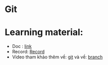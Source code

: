 # Git
# Learning material: 
+ Doc : [link](https://docs.google.com/document/d/1Y9Mo9m7nQNAJxZI1BwpeEr5AxZl6LpaCaBJn9jXDowo/edit)
+ Record: [Record](https://drive.google.com/file/d/1X8ni63EU0mu7AwAmPMFrfOEamXNlLExY/view?usp=sharing)
+ Video tham khảo thêm về:  [git](https://www.youtube.com/watch?v=1JuYQgpbrW0&t=1s) và về:  [branch](https://www.youtube.com/watch?v=e2IbNHi4uCI)

